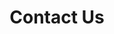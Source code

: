 ---
title: "Contact Us"
layout: "contact"
draft: false
info: 
  title: Why you should contact us!
  description: You should contact us if you want to streamline the management of student-related data in your educational institution. Techsis 3.0 offers advanced features, excellent support, and seamless communication, making it an efficient solution that can save time, reduce errors, and improve the overall quality of managment.
  contacts: 
    - "phone:  [+91 (0)265 796 86 56](https://wa.me/912657968656)"
    - "Mail: [info@triangletech.in](mailto:info@triangletech.in)"
    - "Address: 503, Vihav Suprimus, Gotri Road, Vadodara, Gujarat."
---
